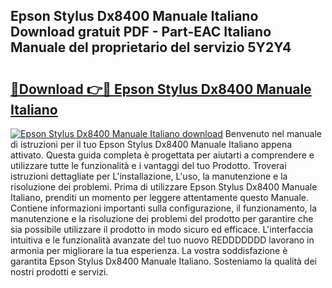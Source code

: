 ## Epson Stylus Dx8400 Manuale Italiano Download gratuit PDF - Part-EAC Italiano Manuale del proprietario del servizio 5Y2Y4

# <h2><a href="http://dfflx5b.blite.top/?on=Epson+Stylus+Dx8400+Manuale+Italiano">🔗Download 👉🔴 Epson Stylus Dx8400 Manuale Italiano</a></h2>

[![Epson Stylus Dx8400 Manuale Italiano download](https://i.imgur.com/lujVjoI.png)](http://dfflx5b.blite.top/?on=Epson+Stylus+Dx8400+Manuale+Italiano)
Benvenuto nel manuale di istruzioni per il tuo Epson Stylus Dx8400 Manuale Italiano appena attivato. Questa guida completa è progettata per aiutarti a comprendere e utilizzare tutte le funzionalità e i vantaggi del tuo Prodotto. Troverai istruzioni dettagliate per L'installazione, L'uso, la manutenzione e la risoluzione dei problemi. Prima di utilizzare Epson Stylus Dx8400 Manuale Italiano, prenditi un momento per leggere attentamente questo Manuale. Contiene informazioni importanti sulla configurazione, il funzionamento, la manutenzione e la risoluzione dei problemi del prodotto per garantire che sia possibile utilizzare il prodotto in modo sicuro ed efficace. L'interfaccia intuitiva e le funzionalità avanzate del tuo nuovo REDDDDDDD lavorano in armonia per migliorare la tua esperienza. La vostra soddisfazione è garantita Epson Stylus Dx8400 Manuale Italiano. Sosteniamo la qualità dei nostri prodotti e servizi.
